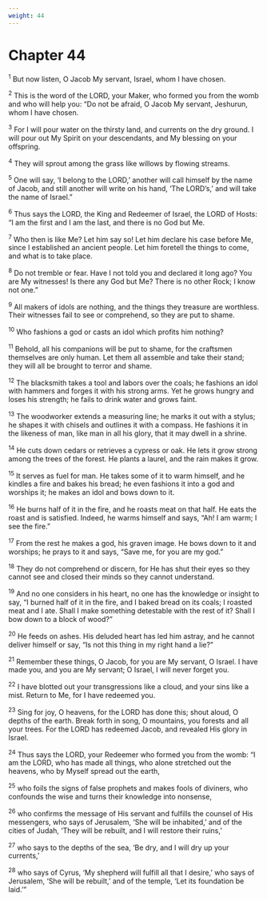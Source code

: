 ```yaml
---
weight: 44
---
```


# Chapter 44

<sup>1</sup> But now listen, O Jacob My servant, Israel, whom I have chosen. 

<sup>2</sup> This is the word of the LORD, your Maker, who formed you from the womb and who will help you: “Do not be afraid, O Jacob My servant, Jeshurun, whom I have chosen. 

<sup>3</sup> For I will pour water on the thirsty land, and currents on the dry ground. I will pour out My Spirit on your descendants, and My blessing on your offspring. 

<sup>4</sup> They will sprout among the grass like willows by flowing streams. 

<sup>5</sup> One will say, ‘I belong to the LORD,’ another will call himself by the name of Jacob, and still another will write on his hand, ‘The LORD’s,’ and will take the name of Israel.” 

<sup>6</sup> Thus says the LORD, the King and Redeemer of Israel, the LORD of Hosts: “I am the first and I am the last, and there is no God but Me. 

<sup>7</sup> Who then is like Me? Let him say so! Let him declare his case before Me, since I established an ancient people. Let him foretell the things to come, and what is to take place. 

<sup>8</sup> Do not tremble or fear. Have I not told you and declared it long ago? You are My witnesses! Is there any God but Me? There is no other Rock; I know not one.” 

<sup>9</sup> All makers of idols are nothing, and the things they treasure are worthless. Their witnesses fail to see or comprehend, so they are put to shame. 

<sup>10</sup> Who fashions a god or casts an idol which profits him nothing? 

<sup>11</sup> Behold, all his companions will be put to shame, for the craftsmen themselves are only human. Let them all assemble and take their stand; they will all be brought to terror and shame. 

<sup>12</sup> The blacksmith takes a tool and labors over the coals; he fashions an idol with hammers and forges it with his strong arms. Yet he grows hungry and loses his strength; he fails to drink water and grows faint. 

<sup>13</sup> The woodworker extends a measuring line; he marks it out with a stylus; he shapes it with chisels and outlines it with a compass. He fashions it in the likeness of man, like man in all his glory, that it may dwell in a shrine. 

<sup>14</sup> He cuts down cedars or retrieves a cypress or oak. He lets it grow strong among the trees of the forest. He plants a laurel, and the rain makes it grow. 

<sup>15</sup> It serves as fuel for man. He takes some of it to warm himself, and he kindles a fire and bakes his bread; he even fashions it into a god and worships it; he makes an idol and bows down to it. 

<sup>16</sup> He burns half of it in the fire, and he roasts meat on that half. He eats the roast and is satisfied. Indeed, he warms himself and says, “Ah! I am warm; I see the fire.” 

<sup>17</sup> From the rest he makes a god, his graven image. He bows down to it and worships; he prays to it and says, “Save me, for you are my god.” 

<sup>18</sup> They do not comprehend or discern, for He has shut their eyes so they cannot see and closed their minds so they cannot understand. 

<sup>19</sup> And no one considers in his heart, no one has the knowledge or insight to say, “I burned half of it in the fire, and I baked bread on its coals; I roasted meat and I ate. Shall I make something detestable with the rest of it? Shall I bow down to a block of wood?” 

<sup>20</sup> He feeds on ashes. His deluded heart has led him astray, and he cannot deliver himself or say, “Is not this thing in my right hand a lie?” 

<sup>21</sup> Remember these things, O Jacob, for you are My servant, O Israel. I have made you, and you are My servant; O Israel, I will never forget you. 

<sup>22</sup> I have blotted out your transgressions like a cloud, and your sins like a mist. Return to Me, for I have redeemed you. 

<sup>23</sup> Sing for joy, O heavens, for the LORD has done this; shout aloud, O depths of the earth. Break forth in song, O mountains, you forests and all your trees. For the LORD has redeemed Jacob, and revealed His glory in Israel. 

<sup>24</sup> Thus says the LORD, your Redeemer who formed you from the womb: “I am the LORD, who has made all things, who alone stretched out the heavens, who by Myself spread out the earth, 

<sup>25</sup> who foils the signs of false prophets and makes fools of diviners, who confounds the wise and turns their knowledge into nonsense, 

<sup>26</sup> who confirms the message of His servant and fulfills the counsel of His messengers, who says of Jerusalem, ‘She will be inhabited,’ and of the cities of Judah, ‘They will be rebuilt, and I will restore their ruins,’ 

<sup>27</sup> who says to the depths of the sea, ‘Be dry, and I will dry up your currents,’ 

<sup>28</sup> who says of Cyrus, ‘My shepherd will fulfill all that I desire,’ who says of Jerusalem, ‘She will be rebuilt,’ and of the temple, ‘Let its foundation be laid.’” 


